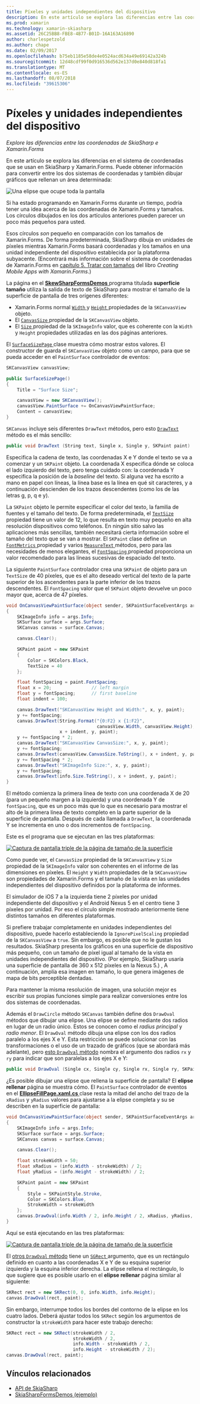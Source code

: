 ```yaml
---
title: Píxeles y unidades independientes del dispositivo
description: En este artículo se explora las diferencias entre las coordenadas de SkiaSharp e Xamarin.Forms y esto se muestra con código de ejemplo.
ms.prod: xamarin
ms.technology: xamarin-skiasharp
ms.assetid: 26C25BB8-FBE8-4B77-B01D-16A163A16890
author: charlespetzold
ms.author: chape
ms.date: 02/09/2017
ms.openlocfilehash: b75eb1185e58de4e0524acd634a49e69142a324b
ms.sourcegitcommit: 12d48cdf99f0d916536d562e137d0e840d818fa1
ms.translationtype: MT
ms.contentlocale: es-ES
ms.lasthandoff: 08/07/2018
ms.locfileid: "39615306"
---
```

# <a name="pixels-and-device-independent-units"></a>Píxeles y unidades independientes del dispositivo

_Explore las diferencias entre las coordenadas de SkiaSharp e Xamarin.Forms_

En este artículo se explora las diferencias en el sistema de coordenadas que se usan en SkiaSharp y Xamarin.Forms. Puede obtener información para convertir entre los dos sistemas de coordenadas y también dibujar gráficos que rellenan un área determinada:

![](pixels-images/screenfillexample.png "Una elipse que ocupe toda la pantalla")

Si ha estado programando en Xamarin.Forms durante un tiempo, podría tener una idea acerca de las coordenadas de Xamarin.Forms y tamaños. Los círculos dibujados en los dos artículos anteriores pueden parecer un poco más pequeños para usted.

Esos círculos *son* pequeño en comparación con los tamaños de Xamarin.Forms. De forma predeterminada, SkiaSharp dibuja en unidades de píxeles mientras Xamarin.Forms basará coordenadas y los tamaños en una unidad independiente del dispositivo establecida por la plataforma subyacente. (Encontrará más información sobre el sistema de coordenadas de Xamarin.Forms en [capítulo 5. Tratar con tamaños](~/xamarin-forms/creating-mobile-apps-xamarin-forms/summaries/chapter05.md) del libro *Creating Mobile Apps with Xamarin.Forms*.)

La página en el [ **SkewSharpFormsDemos** ](https://developer.xamarin.com/samples/xamarin-forms/SkiaSharpForms/Demos/) programa titulada **superficie tamaño** utiliza la salida de texto de SkiaSharp para mostrar el tamaño de la superficie de pantalla de tres orígenes diferentes:

- Xamarin.Forms normal [ `Width` ](xref:Xamarin.Forms.VisualElement.Width) y [ `Height` ](xref:Xamarin.Forms.VisualElement.Height) propiedades de la `SKCanvasView` objeto.
- El [ `CanvasSize` ](https://developer.xamarin.com/api/property/SkiaSharp.Views.Forms.SKCanvasView.CanvasSize/) propiedad de la `SKCanvasView` objeto.
- El [ `Size` ](https://developer.xamarin.com/api/property/SkiaSharp.SKImageInfo.Size/) propiedad de la `SKImageInfo` valor, que es coherente con la `Width` y `Height` propiedades utilizadas en las dos páginas anteriores.

El [ `SurfaceSizePage` ](https://github.com/xamarin/xamarin-forms-samples/blob/master/SkiaSharpForms/Demos/Demos/SkiaSharpFormsDemos/Basics/SurfaceSizePage.cs) clase muestra cómo mostrar estos valores. El constructor de guarda el `SKCanvasView` objeto como un campo, para que se pueda acceder en el `PaintSurface` controlador de eventos:

```csharp
SKCanvasView canvasView;

public SurfaceSizePage()
{
    Title = "Surface Size";

    canvasView = new SKCanvasView();
    canvasView.PaintSurface += OnCanvasViewPaintSurface;
    Content = canvasView;
}
```

`SKCanvas` incluye seis diferentes `DrawText` métodos, pero esto [ `DrawText` ](https://developer.xamarin.com/api/member/SkiaSharp.SKCanvas.DrawText/p/System.String/System.Single/System.Single/SkiaSharp.SKPaint/) método es el más sencillo:

```csharp
public void DrawText (String text, Single x, Single y, SKPaint paint)
```

Especifica la cadena de texto, las coordenadas X e Y donde el texto se va a comenzar y un `SKPaint` objeto. La coordenada X especifica dónde se coloca el lado izquierdo del texto, pero tenga cuidado con: la coordenada Y especifica la posición de la *baseline* del texto. Si alguna vez ha escrito a mano en papel con líneas, la línea base es la línea en qué sit caracteres, y a continuación descienden de los trazos descendentes (como los de las letras g, p, q e y).

La `SKPaint` objeto le permite especificar el color del texto, la familia de fuentes y el tamaño del texto. De forma predeterminada, el [ `TextSize` ](https://developer.xamarin.com/api/property/SkiaSharp.SKPaint.TextSize/) propiedad tiene un valor de 12, lo que resulta en texto muy pequeño en alta resolución dispositivos como teléfonos. En ningún sitio salvo las aplicaciones más sencillas, también necesitará cierta información sobre el tamaño del texto que se van a mostrar. El `SKPaint` clase define un [ `FontMetrics` ](https://developer.xamarin.com/api/property/SkiaSharp.SKPaint.FontMetrics/) propiedad y varios [ `MeasureText` ](https://developer.xamarin.com/api/member/SkiaSharp.SKPaint.MeasureText/p/System.String/) métodos, pero para las necesidades de menos elegantes, el [ `FontSpacing` ](https://developer.xamarin.com/api/property/SkiaSharp.SKPaint.FontSpacing/) propiedad proporciona un valor recomendado para las líneas sucesivas de espaciado del texto.

La siguiente `PaintSurface` controlador crea una `SKPaint` de objeto para un `TextSize` de 40 píxeles, que es el alto deseado vertical del texto de la parte superior de los ascendentes para la parte inferior de los trazos descendentes. El `FontSpacing` valor que el `SKPaint` objeto devuelve un poco mayor que, acerca de 47 píxeles.

```csharp
void OnCanvasViewPaintSurface(object sender, SKPaintSurfaceEventArgs args)
{
    SKImageInfo info = args.Info;
    SKSurface surface = args.Surface;
    SKCanvas canvas = surface.Canvas;

    canvas.Clear();

    SKPaint paint = new SKPaint
    {
        Color = SKColors.Black,
        TextSize = 40
    };

    float fontSpacing = paint.FontSpacing;
    float x = 20;               // left margin
    float y = fontSpacing;      // first baseline
    float indent = 100;

    canvas.DrawText("SKCanvasView Height and Width:", x, y, paint);
    y += fontSpacing;
    canvas.DrawText(String.Format("{0:F2} x {1:F2}",
                                  canvasView.Width, canvasView.Height),
                    x + indent, y, paint);
    y += fontSpacing * 2;
    canvas.DrawText("SKCanvasView CanvasSize:", x, y, paint);
    y += fontSpacing;
    canvas.DrawText(canvasView.CanvasSize.ToString(), x + indent, y, paint);
    y += fontSpacing * 2;
    canvas.DrawText("SKImageInfo Size:", x, y, paint);
    y += fontSpacing;
    canvas.DrawText(info.Size.ToString(), x + indent, y, paint);
}
```

El método comienza la primera línea de texto con una coordenada X de 20 (para un pequeño margen a la izquierda) y una coordenada Y de `fontSpacing`, que es un poco más que lo que es necesario para mostrar el alto de la primera línea de texto completo en la parte superior de la superficie de pantalla. Después de cada llamada a `DrawText`, la coordenada Y se incrementa en uno o dos incrementos de `fontSpacing`.

Este es el programa que se ejecutan en las tres plataformas:

[![](pixels-images/surfacesize-small.png "Captura de pantalla triple de la página de tamaño de la superficie")](pixels-images/surfacesize-large.png#lightbox "Triple captura de pantalla de la página de tamaño de la superficie")

Como puede ver, el `CanvasSize` propiedad de la `SKCanvasView` y `Size` propiedad de la `SKImageInfo` valor son coherentes en el informe de las dimensiones en píxeles. El `Height` y `Width` propiedades de la `SKCanvasView` son propiedades de Xamarin.Forms y el tamaño de la vista en las unidades independientes del dispositivo definidos por la plataforma de informes.

El simulador de iOS 7 a la izquierda tiene 2 píxeles por unidad independiente del dispositivo y el Android Nexus 5 en el centro tiene 3 píxeles por unidad. Por eso el círculo simple mostrado anteriormente tiene distintos tamaños en diferentes plataformas.

Si prefiere trabajar completamente en unidades independientes del dispositivo, puede hacerlo estableciendo la `IgnorePixelScaling` propiedad de la `SKCanvasView` a `true`. Sin embargo, es posible que no le gustan los resultados. SkiaSharp presenta los gráficos en una superficie de dispositivo más pequeño, con un tamaño de píxel igual al tamaño de la vista en unidades independientes del dispositivo. (Por ejemplo, SkiaSharp usaría una superficie de pantalla de 360 x 512 píxeles en la Nexus 5.) , A continuación, amplía esa imagen en tamaño, lo que genera imágenes de mapa de bits perceptible dentadas.

Para mantener la misma resolución de imagen, una solución mejor es escribir sus propias funciones simple para realizar conversiones entre los dos sistemas de coordenadas.

Además el `DrawCircle` método `SKCanvas` también define dos `DrawOval` métodos que dibujar una elipse. Una elipse se define mediante dos radios en lugar de un radio único. Estos se conocen como el *radius principal* y *radio menor*. El `DrawOval` método dibuja una elipse con los dos radios paralelo a los ejes X e Y. Esta restricción se puede solucionar con las transformaciones o el uso de un trazado de gráficos (que se abordará más adelante), pero [esto `DrawOval` método](https://developer.xamarin.com/api/member/SkiaSharp.SKCanvas.DrawOval/p/System.Single/System.Single/System.Single/System.Single/SkiaSharp.SKPaint/) nombra el argumento dos radios `rx` y `ry` para indicar que son paralelas a los ejes X e Y:

```csharp
public void DrawOval (Single cx, Single cy, Single rx, Single ry, SKPaint paint)
```

¿Es posible dibujar una elipse que rellena la superficie de pantalla? El **elipse rellenar** página se muestra cómo. El `PaintSurface` controlador de eventos en el [ **EllipseFillPage.xaml.cs** ](https://github.com/xamarin/xamarin-forms-samples/blob/master/SkiaSharpForms/Demos/Demos/SkiaSharpFormsDemos/Basics/EllipseFillPage.xaml.cs) clase resta la mitad del ancho del trazo de la `xRadius` y `yRadius` valores para ajustarse a la elipse completa y su se describen en la superficie de pantalla:

```csharp
void OnCanvasViewPaintSurface(object sender, SKPaintSurfaceEventArgs args)
{
    SKImageInfo info = args.Info;
    SKSurface surface = args.Surface;
    SKCanvas canvas = surface.Canvas;

    canvas.Clear();

    float strokeWidth = 50;
    float xRadius = (info.Width - strokeWidth) / 2;
    float yRadius = (info.Height - strokeWidth) / 2;

    SKPaint paint = new SKPaint
    {
        Style = SKPaintStyle.Stroke,
        Color = SKColors.Blue,
        StrokeWidth = strokeWidth
    };
    canvas.DrawOval(info.Width / 2, info.Height / 2, xRadius, yRadius, paint);
}
```

Aquí se está ejecutando en las tres plataformas:

[![](pixels-images/ellipsefill-small.png "Captura de pantalla triple de la página de tamaño de la superficie")](pixels-images/ellipsefill-large.png#lightbox "Triple captura de pantalla de la página de tamaño de la superficie")

El [otros `DrawOval` método](https://developer.xamarin.com/api/member/SkiaSharp.SKCanvas.DrawOval/p/SkiaSharp.SKRect/SkiaSharp.SKPaint/) tiene un [ `SGRect` ](https://developer.xamarin.com/api/type/SkiaSharp.SKRect/) argumento, que es un rectángulo definido en cuanto a las coordenadas X e Y de su esquina superior izquierda y la esquina inferior derecha. La elipse rellena el rectángulo, lo que sugiere que es posible usarlo en el **elipse rellenar** página similar al siguiente:

```csharp
SKRect rect = new SKRect(0, 0, info.Width, info.Height);
canvas.DrawOval(rect, paint);
```

Sin embargo, interrumpe todos los bordes del contorno de la elipse en los cuatro lados. Deberá ajustar todos los `SKRect` según los argumentos de constructor la `strokeWidth` para hacer este trabajo derecho:

```csharp
SKRect rect = new SKRect(strokeWidth / 2,
                         strokeWidth / 2,
                         info.Width - strokeWidth / 2,
                         info.Height - strokeWidth / 2);
canvas.DrawOval(rect, paint);
```


## <a name="related-links"></a>Vínculos relacionados

- [API de SkiaSharp](https://developer.xamarin.com/api/root/SkiaSharp/)
- [SkiaSharpFormsDemos (ejemplo)](https://developer.xamarin.com/samples/xamarin-forms/SkiaSharpForms/Demos/)
